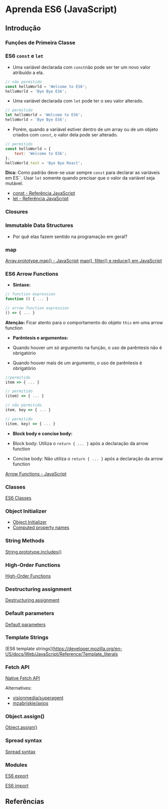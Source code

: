 # Aprenda ES6 (JavaScript)

## Introdução

### Funções de Primeira Classe

### ES6 `const` e `let`

- Uma variável declarada com `const`não pode ser ter um novo valor atribuído a ela.

```js
// não permitido
const helloWorld = 'Welcome to ES6';
helloWorld = 'Bye Bye ES6';
```

- Uma variável declarada com `let` pode ter o seu valor alterado.

```js
// permitido
let helloWorld = 'Welcome to ES6';
helloWorld = 'Bye Bye ES6';
```

- Porém, quando a variável estiver dentro de um array ou de um objeto criados com `const`, o valor dela pode ser alterado.

```js
// permitido
const helloWorld = {
    text: 'Welcome to ES6';
};
helloWorld.text = 'Bye Bye React';
```

**Dica:** Como padrão deve-se usar sempre `const` para declarar as variáveis em ES¨. Usar `let` somente quando precisar que o valor da variável seja mutável.

- [const - Referência JavaScript](https://developer.mozilla.org/pt-BR/docs/Web/JavaScript/Reference/Statements/const)
- [let - Referência JavaScript](https://developer.mozilla.org/pt-BR/docs/Web/JavaScript/Reference/Statements/let)

### Closures

### Immutable Data Structures

- Por quê elas fazem sentido na programação em geral?

### map

[Array.prototype.map() - JavaScript](https://developer.mozilla.org/pt-BR/docs/Web/JavaScript/Reference/Global_Objects/Array/map)
[map(), filter() e reduce() em JavaScript](http://desenvolvimentoparaweb.com/javascript/map-filter-reduce-javascript/)

### ES6 Arrow Functions

- **Sintaxe:**

```js
// function expression
function () { ... }

// arrow function expression
() => { ... }
```

**Atenção:** Ficar atento para o comportamento do objeto `this` em uma arrow function

- **Parêntesis e argumentos:**

- Quando houver um só argumento na função, o uso de parêntesis não é obrigatório
- Quando houver mais de um argumento, o uso de parêntesis é obrigatório

```js
//permitido
item => { ... }

// permitido
(item) => { ... }

// não permitido
item, key => { ... }

// permitido
(item, key) => { ... }
```

- **Block body e concise body:**

- Block body: Utiliza o `return { ... }` após a declaração da arrow function
- Concise body: Não utiliza o `return { ... }` após a declaração da arrow function

[Arrow Functions - JavaScript](https://developer.mozilla.org/en-US/docs/Web/JavaScript/Reference/Functions/Arrow_functions)

### Classes

[ES6 Classes](https://developer.mozilla.org/en-US/docs/Web/JavaScript/Reference/Classes)

### Object Initializer

- [Object Initializer](https://developer.mozilla.org/en-US/docs/Web/JavaScript/Reference/Operators/Object_initializer)
- [Computed property names](https://developer.mozilla.org/en-US/docs/Web/JavaScript/Reference/Operators/Object_initializer#Computed_property_names)

### String Methods

[String.prototype.includes()](https://developer.mozilla.org/pt-BR/docs/Web/JavaScript/Reference/Global_Objects/String/includes)

### High-Order Functions

[High-Order Functions](https://en.wikipedia.org/wiki/Higher-order_function)

### Destructuring assignment

[Destructuring assignment](https://developer.mozilla.org/en-US/docs/Web/JavaScript/Reference/Operators/Destructuring_assignment)

### Default parameters

[Default parameters](https://developer.mozilla.org/en-US/docs/Web/JavaScript/Reference/Functions/Default_parameters)

### Template Strings

[ES6 template strings](https://developer.mozilla.org/en-US/docs/Web/JavaScript/Reference/Template_literals


### Fetch API

[Native Fetch API](https://developer.mozilla.org/en-US/docs/Web/API/Fetch_API)

Alternatives:

- [visionmedia/superagent](https://github.com/visionmedia/superagent)
- [mzabriskie/axios](https://github.com/mzabriskie/axios)

### Object.assign()

[Object.assign()](https://developer.mozilla.org/en-US/docs/Web/JavaScript/Reference/Global_Objects/Object/assign)

### Spread syntax

[Spread syntax](https://developer.mozilla.org/en-US/docs/Web/JavaScript/Reference/Operators/Spread_operator)

### Modules

[ES6 export](https://developer.mozilla.org/en-US/docs/Web/JavaScript/Reference/Statements/export)

[ES6 import](https://developer.mozilla.org/en-US/docs/Web/JavaScript/Reference/Statements/import)

## Referências